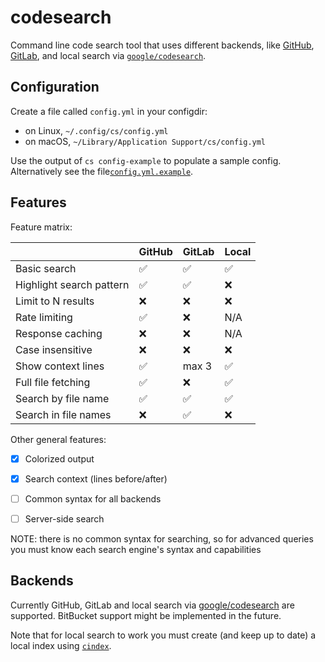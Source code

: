 # codesearch

Command line code search tool that uses different backends, like
[GitHub](https://docs.github.com/en/rest/search/search),
[GitLab](https://docs.gitlab.com/ee/api/search.html),
and local search via
[`google/codesearch`](https://github.com/google/codesearch).

## Configuration

Create a file called `config.yml` in your configdir:
* on Linux, `~/.config/cs/config.yml`
* on macOS, `~/Library/Application Support/cs/config.yml`

Use the output of `cs config-example` to populate a sample config. Alternatively
see the file[`config.yml.example`](/cmd/cs/config.yml.example).

## Features

Feature matrix:

|                          | GitHub   | GitLab | Local |
|--------------------------|----------|--------|-------|
| Basic search             | ✅       | ✅     | ✅    |
| Highlight search pattern | ✅       | ✅     | ❌    |
| Limit to N results       | ❌       | ❌     | ❌    |
| Rate limiting            | ✅       | ❌     | N/A   |
| Response caching         | ❌       | ❌     | N/A   |
| Case insensitive         | ❌       | ❌     | ❌    |
| Show context lines       | ✅       | max 3  | ✅    |
| Full file fetching       | ✅       | ❌     | ✅    |
| Search by file name      | ✅       | ✅     | ✅    |
| Search in file names     | ❌       | ✅     | ❌    |

Other general features:
* [x] Colorized output
* [x] Search context (lines before/after)
* [ ] Common syntax for all backends
* [ ] Server-side search


NOTE: there is no common syntax for searching, so for advanced queries you must know
each search engine's syntax and capabilities

## Backends

Currently GitHub, GitLab and local search via
[google/codesearch](https://github.com/google/codesearch) are supported.
BitBucket support might be implemented in the future.

Note that for local search to work you must create (and keep up to date) a local
index using [`cindex`](https://github.com/google/codesearch/tree/master/cmd/cindex).

